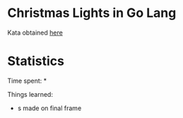 # Christmas Lights in Go Lang

Kata obtained [here](https://kata-log.rocks/christmas-lights-kata)


# Statistics

Time spent:
* 

Things learned: 
* s made on final frame